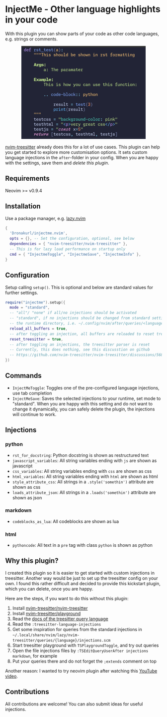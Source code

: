 # InjectMe - Other language highlights in your code

With this plugin you can show parts of your code as other code languages, e.g. strings or comments.

<p align="center">
  <img src="examplefiles/screenshot.png">
</p>

[nvim-treesitter](https://github.com/nvim-treesitter/nvim-treesitter) already does this for a lot of use cases. This plugin can help you get started to explore more customisation options. It sets custom language injections in the `after`-folder in your config. When you are happy with the settings, save them and _delete this plugin_.

## Requirements

Neovim >= v0.9.4

## Installation

Use a package manager, e.g. [lazy.nvim](https://github.com/folke/lazy.nvim)

```lua
{
  'Dronakurl/injectme.nvim',
  opts = {}, -- Set the configuration, optional, see below
  dependencies = { "nvim-treesitter/nvim-treesitter" },
  -- This is for lazy load performance on startup only
  cmd = { "InjectmeToggle", "InjectmeSave", "InjectmeInfo" },
}
```

## Configuration

Setup calling `setup()`. This is optional and below are standard values for further settings.

```lua 
require("injectme").setup({
  mode = "standard", 
  -- "all"/ "none" if all/no injections should be activated
  -- "standard", if no injections should be changed from standard settings in 
  -- the runtime directory, i.e. ~/.config/nvim/after/queries/<language>/injections.scm
  reload_all_buffers = true, 
  -- after toggling an injection, all buffers are reloaded to reset treesitter
  reset_treesitter = true,
  -- after toggling an injections, the treesitter parser is reset
  -- Currently, this does nothing, see this discusstion on github
  -- https://github.com/nvim-treesitter/nvim-treesitter/discussions/5684
})
```

## Commands

- `InjectMeToggle`: Toggles one of the pre-configured language injections, use tab completion
- `InjectMeSave`: Saves the selected injections to your runtime, set mode to "standard". 
  When you are happy with this setting and do not want to change it dynamically, you can 
  safely delete the plugin, the injections will continue to work.

## Injections
### python
- `rst_for_docstring`: Python docstring is shown as restructured text
- `javascript_variables`: All string variables ending with `js` are shown as javascript
- `css_variables`: All string variables ending with `css` are shown as css
- `html_variables`: All string variables ending with `html` are shown as html
- `style_attribute_css`: All strings in a `.style('somethin')` attribute are shown as css
- `loads_attribute_json`: All strings in a `.loads('somethin')` attribute are shown as json

### markdown
- `codeblocks_as_lua`: All codeblocks are shown as lua

### html
- `pythoncode`: All text in a `pre` tag with class `python` is shown as python

## Why this plugin?

I created this plugin so it is easier to get started with custom injections in treesitter. Another way would be just to set up the treesitter config on your own. I found this rather difficult and decided to provide this kickstart plugin, which you can delete, once you are happy.

Here are the steps, if you want to do this without this plugin: 
1. Install [nvim-treesitter/nvim-treesitter](https://github.com/nvim-treesitter/nvim-treesitter)
1. Install [nvim-treesitter/playground](https://github.com/nvim-treesitter/playground)
1. Read the [docs of the treesitter query language](https://tree-sitter.github.io/tree-sitter/using-parsers#query-syntax) 
1. Read the `:treesitter-language-injections`
1. Get some inspiration for queries from the standard injections in `~/.local/share/nvim/lazy/nvim-treesitter/queries/{language}/injections.scm`
1. Start treesitter playground with `TSPlaygroundToggle`, and try out queries
1. Open the file injections files by `:TSEditQueryUserAfter injections markdown`, for example
1. Put your queries there and do not forget the `;extends` comment on top

Another reason: I wanted to try neovim plugin after watching this [YouTube video](https://www.youtube.com/watch?v=n4Lp4cV8YR0).  

## Contributions
All contributions are welcome! You can also submit ideas for useful injections.
